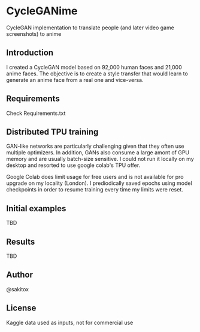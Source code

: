 # CycleGANime
CycleGAN implementation to translate people (and later video game screenshots) to anime

## Introduction

I created a CycleGAN model based on 92,000 human faces and 21,000 anime faces. The objective is to create a style transfer that would learn to generate an anime face from a real one and vice-versa.

## Requirements

Check Requirements.txt

## Distributed TPU training

GAN-like networks are particularly challenging given that they often use multiple optimizers. In addition, GANs also consume a large amont of GPU memory and are usually batch-size sensitive. I could not run it locally on my desktop and resorted to use google colab's TPU offer.

Google Colab does limit usage for free users and is not available for pro upgrade on my locality (London). I prediodically saved epochs using model checkpoints in order to resume training every time my limits were reset.

## Initial examples

TBD

## Results

TBD

## Author

@sakitox

## License

Kaggle data used as inputs, not for commercial use
